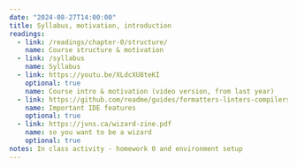 ```yaml
---
date: "2024-08-27T14:00:00"
title: Syllabus, motivation, introduction
readings:
  - link: /readings/chapter-0/structure/
    name: Course structure & motivation
  - link: /syllabus
    name: Syllabus
  - link: https://youtu.be/XLdcXU8teKI
    optional: true
    name: Course intro & motivation (video version, from last year)
  - link: https://github.com/readme/guides/formatters-linters-compilers
    name: Important IDE features
    optional: true
  - link: https://jvns.ca/wizard-zine.pdf
    name: so you want to be a wizard
    optional: true
notes: In class activity - homework 0 and environment setup
---
```

